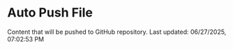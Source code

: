 # Auto Push File

Content that will be pushed to GitHub repository.
Last updated: 06/27/2025, 07:02:53 PM